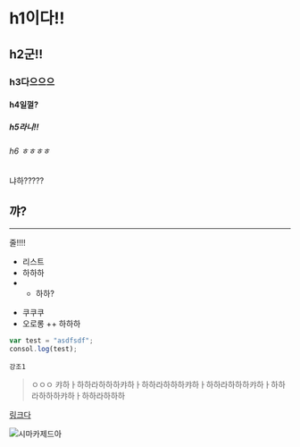 # h1이다!!
## h2군!!
### h3다으으으
#### h4일껄?
##### h5라니!!
###### h6 ㅎㅎㅎㅎ
냐하?????

꺄?
---
***
줄!!!!

- 리스트
- 하하하
- - 하하?
+ 쿠쿠쿠
+ 오로롱
++ 하하하

```javascript
var test = "asdfsdf";
consol.log(test);
```

`강조1`

> ㅇㅇㅇ 캬하ㅏ하하라하하하캬하ㅏ하하라하하하캬하ㅏ하하라하하하캬하ㅏ하하라하하하캬하ㅏ하하라하하하

[링크다](http://www.daum.net)

![시마카제드아](http://pds27.egloos.com/pds/201308/18/99/c0109099_5210297ce0301.jpg)

